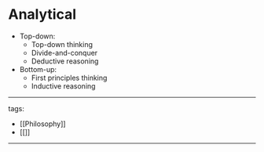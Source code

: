 # Analytical

* Top-down:
  * Top-down thinking
  * Divide-and-conquer
  * Deductive reasoning
* Bottom-up:
  * First principles thinking
  * Inductive reasoning

---
tags:
  - [[Philosophy]]
  - [[]]
---